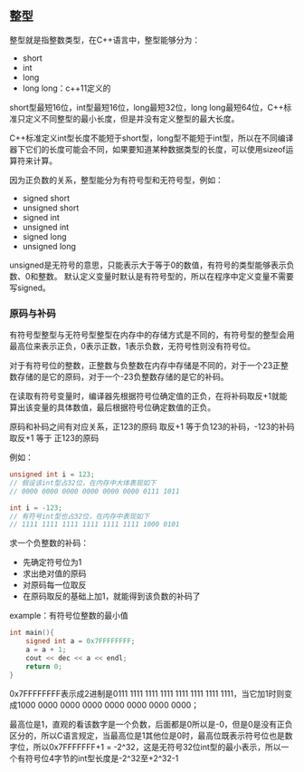 
## 整型

整型就是指整数类型，在C++语言中，整型能够分为：
- short
- int
- long
- long long：c++11定义的

short型最短16位，int型最短16位，long最短32位，long long最短64位，C++标准只定义不同整型的最小长度，但是并没有定义整型的最大长度。

C++标准定义int型长度不能短于short型，long型不能短于int型，所以在不同编译器下它们的长度可能会不同，如果要知道某种数据类型的长度，可以使用sizeof运算符来计算。


因为正负数的关系，整型能分为有符号型和无符号型，例如：
- signed short
- unsigned short
- signed int
- unsigned int
- signed long
- unsigned long

unsigned是无符号的意思，只能表示大于等于0的数值，有符号的类型能够表示负数、0和整数。
默认定义变量时默认是有符号型的，所以在程序中定义变量不需要写signed。

### 原码与补码
有符号型整型与无符号型整型在内存中的存储方式是不同的，有符号型的整型会用最高位来表示正负，0表示正数，1表示负数，无符号性则没有符号位。

对于有符号位的整数，正整数与负整数在内存中存储是不同的，对于一个23正整数存储的是它的原码，对于一个-23负整数存储的是它的补码。

在读取有符号变量时，编译器先根据符号位确定值的正负，在将补码取反+1就能算出该变量的具体数值，最后根据符号位确定数值的正负。

原码和补码之间有对应关系，正123的原码 取反+1 等于负123的补码，-123的补码 取反+1 等于 正123的原码

例如：
```c
unsigned int i = 123;
// 假设该int型占32位，在内存中大体表现如下
// 0000 0000 0000 0000 0000 0000 0111 1011

int i = -123;
// 有符号int型也占32位，在内存中表现如下
// 1111 1111 1111 1111 1111 1111 1000 0101 
```

求一个负整数的补码：
- 先确定符号位为1
- 求出绝对值的原码
- 对原码每一位取反
- 在原码取反的基础上加1，就能得到该负数的补码了

example：有符号位整数的最小值
```c
int main(){
	signed int a = 0x7FFFFFFFF;
	a = a + 1;
	cout << dec << a << endl;
	return 0;
}
```
0x7FFFFFFFF表示成2进制是0111 1111 1111 1111 1111 1111 1111 1111，当它加1时则变成1000 0000 0000 0000 0000 0000 0000 0000；

最高位是1，直观的看该数字是一个负数，后面都是0所以是-0，但是0是没有正负区分的，所以C语言规定，当最高位是1其他位是0时，最高位既表示符号位也是数字位，所以0x7FFFFFFF+1 = -2^32，这是无符号32位int型的最小表示，所以一个有符号位4字节的int型长度是-2^32至+2^32-1



